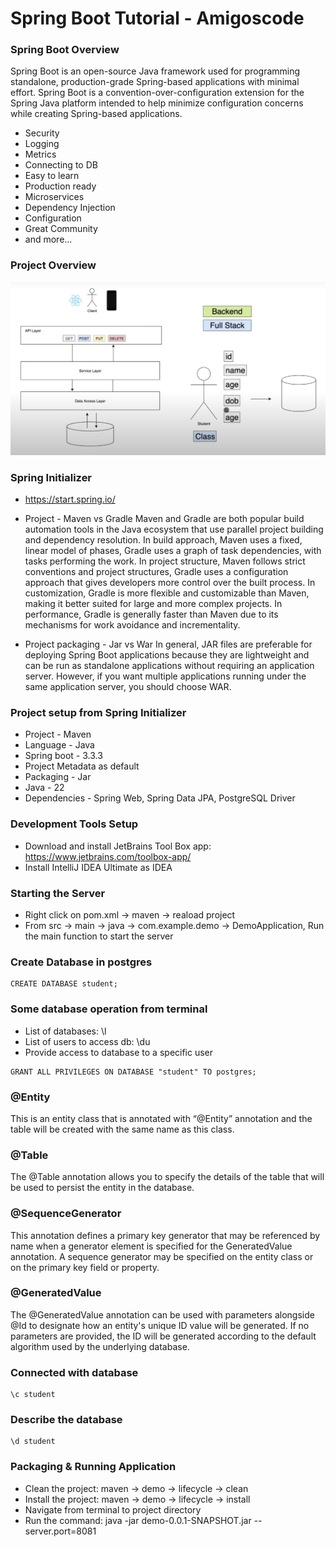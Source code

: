 # Spring Boot Tutorial - Amigoscode

### Spring Boot Overview
Spring Boot is an open-source Java framework used for programming standalone, production-grade Spring-based applications with minimal effort. Spring Boot is a convention-over-configuration extension for the Spring Java platform intended to help minimize configuration concerns while creating Spring-based applications.

* Security
* Logging
* Metrics
* Connecting to DB
* Easy to learn
* Production ready
* Microservices
* Dependency Injection
* Configuration
* Great Community
* and more...

### Project Overview
<img src="images/1.png" height="auto" width="auto" />

### Spring Initializer
* https://start.spring.io/
* Project - Maven vs Gradle
Maven and Gradle are both popular build automation tools in the Java ecosystem that use parallel project building and dependency resolution. In build approach, Maven uses a fixed, linear model of phases, Gradle uses a graph of task dependencies, with tasks performing the work. In project structure, Maven follows strict conventions and project structures, Gradle uses a configuration approach that gives developers more control over the built process. In customization, Gradle is more flexible and customizable than Maven, making it better suited for large and more complex projects. In performance, Gradle is generally faster than Maven due to its mechanisms for work avoidance and incrementality.

* Project packaging - Jar vs War
In general, JAR files are preferable for deploying Spring Boot applications because they are lightweight and can be run as standalone applications without requiring an application server. However, if you want multiple applications running under the same application server, you should choose WAR.

### Project setup from Spring Initializer
* Project - Maven
* Language - Java
* Spring boot - 3.3.3
* Project Metadata as default
* Packaging - Jar
* Java - 22
* Dependencies - Spring Web, Spring Data JPA, PostgreSQL Driver

### Development Tools Setup
* Download and install JetBrains Tool Box app: https://www.jetbrains.com/toolbox-app/
* Install IntelliJ IDEA Ultimate as IDEA

### Starting the Server
* Right click on pom.xml -> maven -> reaload project
* From src -> main -> java -> com.example.demo -> DemoApplication, Run the main function to start the server

### Create Database in postgres
```angular2html
CREATE DATABASE student;
```

### Some database operation from terminal
* List of databases: \l
* List of users to access db: \du
* Provide access to database to a specific user
```angular2html
GRANT ALL PRIVILEGES ON DATABASE "student" TO postgres;
```

### @Entity
This is an entity class that is annotated with “@Entity” annotation and the table will be created with the same name as this class.

### @Table
The @Table annotation allows you to specify the details of the table that will be used to persist the entity in the database.

### @SequenceGenerator
This annotation defines a primary key generator that may be referenced by name when a generator element is specified for the GeneratedValue annotation. A sequence generator may be specified on the entity class or on the primary key field or property.

### @GeneratedValue
The @GeneratedValue annotation can be used with parameters alongside @Id to designate how an entity's unique ID value will be generated. If no parameters are provided, the ID will be generated according to the default algorithm used by the underlying database.

### Connected with database
```angular2html
\c student
```
### Describe the database
```
\d student
```

### Packaging & Running Application
* Clean the project: maven -> demo -> lifecycle -> clean
* Install the project: maven -> demo -> lifecycle -> install
* Navigate from terminal to project directory
* Run the command: java -jar demo-0.0.1-SNAPSHOT.jar --server.port=8081